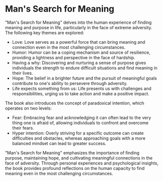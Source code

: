 # Man's Search for Meaning

"Man's Search for Meaning" delves into the human experience of finding meaning and purpose in life, particularly in the face of extreme adversity. The following key themes are explored:

- Love: Love serves as a powerful force that can bring meaning and connection even in the most challenging circumstances.
- Humor: Humor can be a coping mechanism and source of resilience, providing a lightness and perspective in the face of hardship.
- Having a why: Discovering and nurturing a sense of purpose gives individuals the strength to endure difficult situations and find meaning in their lives.
- Hope: The belief in a brighter future and the pursuit of meaningful goals contribute to one's ability to persevere through adversity.
- Life expects something from us: Life presents us with challenges and responsibilities, urging us to take action and make a positive impact.

The book also introduces the concept of paradoxical intention, which operates on two levels:
- Fear: Embracing fear and acknowledging it can often lead to the very thing one is afraid of, allowing individuals to confront and overcome their fears.
- Hyper intention: Overly striving for a specific outcome can create difficulties and obstacles, whereas approaching goals with a more balanced mindset can lead to greater success.

"Man's Search for Meaning" emphasizes the importance of finding purpose, maintaining hope, and cultivating meaningful connections in the face of adversity. Through personal experiences and psychological insights, the book provides profound reflections on the human capacity to find meaning even in the most challenging circumstances.